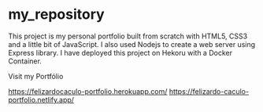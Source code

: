 # my_repository
This project is my personal portfolio built from scratch with HTML5, CSS3 and a little bit of JavaScript. I also used Nodejs to create a web server using Express library. I have deployed this project on Hekoru with a Docker Container.

Visit my Portfólio

https://felizardocaculo-portfolio.herokuapp.com/
https://felizardo-caculo-portfolio.netlify.app/
